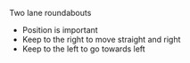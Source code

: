 Two lane roundabouts
- Position is important
- Keep to the right to move straight and right
- Keep to the left to go towards left